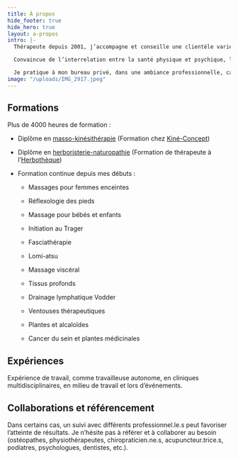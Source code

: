 ```yaml
---
title: À propos
hide_footer: true
hide_hero: true
layout: a-propos
intro: |-
  Thérapeute depuis 2001, j’accompagne et conseille une clientèle variée et de tous âges dans une démarche visant le bien-être, la santé et la vitalité. Mon approche est axée sur le respect, l’écoute, l’honnêteté et l’expérience. Un juste mélange entre le ressenti et la science.

  Convaincue de l’interrelation entre la santé physique et psychique, l’alimentation, l’hygiène de vie et l’environnement, je porte attention à divers aspects et détails pouvant optimiser le retour à la santé et au mieux-être.

  Je pratique à mon bureau privé, dans une ambiance professionnelle, calme et chaleureuse.
image: "/uploads/IMG_2917.jpeg"
---
```


## Formations

Plus de 4000 heures de formation :

* Diplôme en [masso-kinésithérapie](/massotherapie)
  \(Formation chez [Kiné-Concept](https://www.kineconcept.com/fr/))

* Diplôme en [herboristerie-naturopathie](/herboristerie-naturopathie)
  \(Formation de thérapeute à l’[Herbothèque](https://herbotheque.com/))

* Formation continue depuis mes débuts :

  * Massages pour femmes enceintes

  * Réflexologie des pieds

  * Massage pour bébés et enfants

  * Initiation au Trager

  * Fasciathérapie

  * Lomi-atsu

  * Massage viscéral

  * Tissus profonds

  * Drainage lymphatique Vodder

  * Ventouses thérapeutiques

  * Plantes et alcaloïdes

  * Cancer du sein et plantes médicinales

## Expériences

Expérience de travail, comme travailleuse autonome, en cliniques multidisciplinaires, en milieu de travail et lors d’événements.

## Collaborations et référencement

Dans certains cas, un suivi avec différents professionnel.le.s peut favoriser l’atteinte de résultats. Je n’hésite pas à référer et à collaborer au besoin (ostéopathes, physiothérapeutes, chiropraticien.ne.s, acupuncteur.trice.s, podiatres, psychologues, dentistes, etc.).
